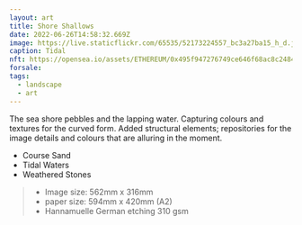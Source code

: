 ```yaml
---
layout: art
title: Shore Shallows
date: 2022-06-26T14:58:32.669Z
image: https://live.staticflickr.com/65535/52173224557_bc3a27ba15_h_d.jpg
caption: Tidal
nft: https://opensea.io/assets/ETHEREUM/0x495f947276749ce646f68ac8c248420045cb7b5e/48162648330355413914028108631647327469322174667090404439099707900809457958913
forsale:
tags:
  - landscape
  - art
---
```

The sea shore pebbles and the lapping water. Capturing colours and textures for the curved form. Added structural elements; repositories for the image details and colours that are alluring in the moment.

* Course Sand
* Tidal Waters
* Weathered Stones

> - Image size: 562mm x 316mm
> - paper size: 594mm x 420mm (A2)
> - Hannamuelle German etching 310 gsm

